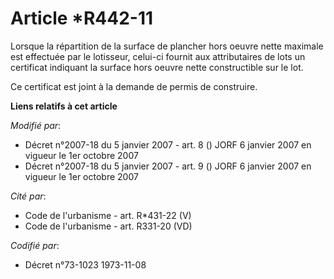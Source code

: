 # Article *R442-11

Lorsque la répartition de la surface de plancher hors oeuvre nette maximale est effectuée par le lotisseur, celui-ci fournit
aux attributaires de lots un certificat indiquant la surface hors oeuvre nette constructible sur le lot.

Ce certificat est joint à la demande de permis de construire.

**Liens relatifs à cet article**

_Modifié par_:

  - Décret n°2007-18 du 5 janvier 2007 - art. 8 () JORF 6 janvier 2007 en vigueur le 1er octobre 2007
  - Décret n°2007-18 du 5 janvier 2007 - art. 9 () JORF 6 janvier 2007 en vigueur le 1er octobre 2007

_Cité par_:

  - Code de l'urbanisme - art. R*431-22 (V)
  - Code de l'urbanisme - art. R331-20 (VD)

_Codifié par_:

  - Décret n°73-1023 1973-11-08
